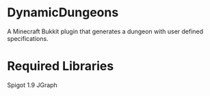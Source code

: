 # DynamicDungeons
A Minecraft Bukkit plugin that generates a dungeon with user defined specifications.
# Required Libraries
  Spigot 1.9
  JGraph
